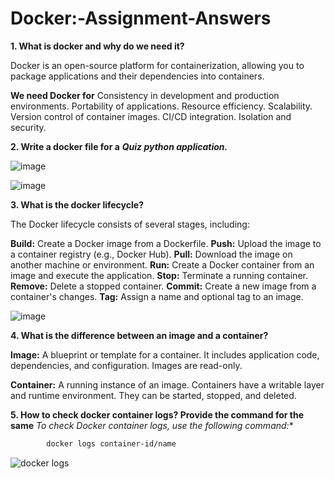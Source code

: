 # Docker:-Assignment-Answers

**1. What is docker and why do we need it?**
  
Docker is an open-source platform for containerization, allowing you to package applications and their dependencies into containers. 

**We need Docker for** 
  Consistency in development and production environments.
  Portability of applications.
  Resource efficiency.
  Scalability.
  Version control of container images.
  CI/CD integration.
  Isolation and security.
  
**2. Write a docker file for a** ***Quiz python application.***


![image](https://github.com/skumawatdev/take-home-project/assets/60931208/ace07b36-8a62-4cdd-b62c-789ba25f898c)


![image](https://github.com/skumawatdev/take-home-project/assets/60931208/22d4c594-323d-4a05-a469-2aaecf4e2e45)




**3. What is the docker lifecycle?**

The Docker lifecycle consists of several stages, including:

**Build:** Create a Docker image from a Dockerfile.
**Push:** Upload the image to a container registry (e.g., Docker Hub).
**Pull:** Download the image on another machine or environment.
**Run:** Create a Docker container from an image and execute the application.
**Stop:** Terminate a running container.
**Remove:** Delete a stopped container.
**Commit:** Create a new image from a container's changes.
**Tag:** Assign a name and optional tag to an image.

![image](https://github.com/skumawatdev/take-home-project/assets/60931208/44c58243-3372-4bac-8b8b-550ddfd51bae)


**4. What is the difference between an image and a container?**
   
**Image:** A blueprint or template for a container. It includes application code, dependencies, and configuration. Images are read-only.

**Container:** A running instance of an image. Containers have a writable layer and runtime environment. They can be started, stopped, and deleted.

**5. How to check docker container logs? Provide the command for the same**
    *To check Docker container logs, use the following command:**

```bash
        docker logs container-id/name
  ```

![docker logs](https://github.com/skumawatdev/take-home-project/assets/60931208/36e477d3-eeed-4c79-a500-ea4a0d77113b)




